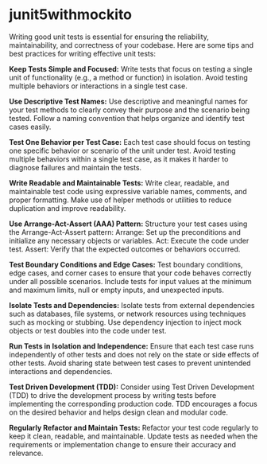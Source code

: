 # junit5withmockito
Writing good unit tests is essential for ensuring the reliability, maintainability, and correctness of your codebase. 
Here are some tips and best practices for writing effective unit tests:

**Keep Tests Simple and Focused:**
Write tests that focus on testing a single unit of functionality (e.g., a method or function) in isolation.
Avoid testing multiple behaviors or interactions in a single test case.

**Use Descriptive Test Names:**
Use descriptive and meaningful names for your test methods to clearly convey their purpose and the scenario being tested.
Follow a naming convention that helps organize and identify test cases easily.

**Test One Behavior per Test Case:**
Each test case should focus on testing one specific behavior or scenario of the unit under test.
Avoid testing multiple behaviors within a single test case, as it makes it harder to diagnose failures and maintain the tests.

**Write Readable and Maintainable Tests:**
Write clear, readable, and maintainable test code using expressive variable names, comments, and proper formatting.
Make use of helper methods or utilities to reduce duplication and improve readability.

**Use Arrange-Act-Assert (AAA) Pattern:**
Structure your test cases using the Arrange-Act-Assert pattern:
Arrange: Set up the preconditions and initialize any necessary objects or variables.
Act: Execute the code under test.
Assert: Verify that the expected outcomes or behaviors occurred.

**Test Boundary Conditions and Edge Cases:**
Test boundary conditions, edge cases, and corner cases to ensure that your code behaves correctly under all possible scenarios.
Include tests for input values at the minimum and maximum limits, null or empty inputs, and unexpected inputs.

**Isolate Tests and Dependencies:**
Isolate tests from external dependencies such as databases, file systems, or network resources using techniques such as mocking or stubbing.
Use dependency injection to inject mock objects or test doubles into the code under test.

**Run Tests in Isolation and Independence:**
Ensure that each test case runs independently of other tests and does not rely on the state or side effects of other tests.
Avoid sharing state between test cases to prevent unintended interactions and dependencies.

**Test Driven Development (TDD):**
Consider using Test Driven Development (TDD) to drive the development process by writing tests before implementing the corresponding production code.
TDD encourages a focus on the desired behavior and helps design clean and modular code.

**Regularly Refactor and Maintain Tests:**
Refactor your test code regularly to keep it clean, readable, and maintainable.
Update tests as needed when the requirements or implementation change to ensure their accuracy and relevance.
